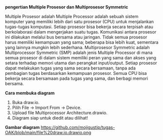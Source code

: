 **pengertian Multiple Prosesor dan Multiprosesor Symmetric**
  
  Multiple Prosesor adalah Multiple Processor adalah sebuah sistem komputer yang memiliki lebih dari satu prosesor (CPU) untuk menjalankan tugas-tugas komputasi. Setiap prosesor bisa bekerja secara terpisah atau berkolaborasi dalam mengerjakan suatu tugas. Komunikasi antara prosesor ini dilakukan melalui bus bersama atau jaringan. Tidak semua prosesor harus memiliki kemampuan yang sama; beberapa bisa lebih kuat, sementara yang lainnya mungkin lebih sederhana.
   Multiprosesor Symmetric adalah Multiprocessor Symmetric (SMP) adalah jenis Multiple Processor di mana semua prosesor di dalam sistem memiliki peran yang sama dan akses yang setara terhadap memori utama dan perangkat input/output. Setiap prosesor dapat melakukan tugas yang sama secara bersamaan, tanpa ada pembagian tugas berdasarkan kemampuan prosesor. Semua CPU bisa bekerja secara bersamaan pada tugas yang sama, dan berbagi memori bersama.

**Cara membuka diagram**
1. Buka draw.io.
2. Pilih File → Import From → Device.
3. Upload file Multiprocessor Architecture.drawio.
4. Diagram siap untuk diedit atau dilihat!

**Gambar diagram**
https://github.com/mojigustip/tugas-OAK/blob/main/file%20draw.io.drawio.png

